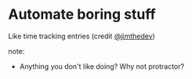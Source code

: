 # Automate boring stuff

Like time tracking entries (credit [@jimthedev](https://twitter.com/jimthedev))

note:
- Anything you don't like doing? Why not protractor?